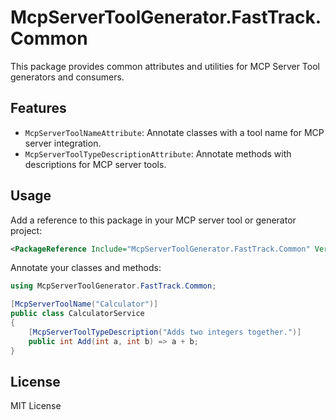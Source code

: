 # McpServerToolGenerator.FastTrack.Common

This package provides common attributes and utilities for MCP Server Tool generators and consumers.

## Features
- `McpServerToolNameAttribute`: Annotate classes with a tool name for MCP server integration.
- `McpServerToolTypeDescriptionAttribute`: Annotate methods with descriptions for MCP server tools.

## Usage

Add a reference to this package in your MCP server tool or generator project:

```xml
<PackageReference Include="McpServerToolGenerator.FastTrack.Common" Version="0.1.0" />
```

Annotate your classes and methods:

```csharp
using McpServerToolGenerator.FastTrack.Common;

[McpServerToolName("Calculator")]
public class CalculatorService
{
    [McpServerToolTypeDescription("Adds two integers together.")]
    public int Add(int a, int b) => a + b;
}
```

## License

MIT License